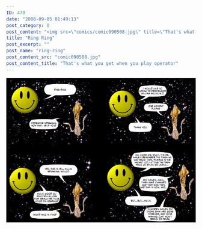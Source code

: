 ```yaml
---
ID: 470
date: "2008-09-05 01:49:13"
post_category: 0
post_content: "<img src=\"comics/comic090508.jpg\" title=\"That's what you get when you play operator\" />"
title: "Ring Ring"
post_excerpt: ""
post_name: "ring-ring"
post_content_src: "comic090508.jpg"
post_content_title: "That's what you get when you play operator"
---
```



[![That's what you get when you play operator](/comics-hi-res/comic090508.jpg)](/comics-hi-res/comic090508.jpg)
